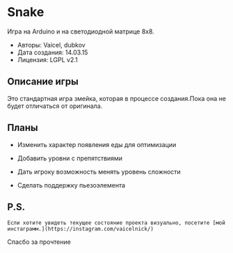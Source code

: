Snake
=======

Игра на Arduino и на светодиодной матрице 8х8.

+ Авторы: Vaicel, dubkov
+ Дата создания: 14.03.15
+ Лицензия: LGPL v2.1

Описание игры
-------

Это стандартная игра змейка, которая в процессе создания.Пока она не будет отличаться от оригинала. 

Планы
-------

+ Изменить характер появления еды для оптимизации

+ Добавить уровни с препятствиями

+ Дать игроку возможность менять уровень сложности

+ Сделать поддержку пьезоэлемента

P.S.
-------

 	Если хотите увидеть текущее состояние проекта визуально, посетите [мой инстаграмм.](https://instagram.com/vaicelnick/)
Спасбо за прочтение
